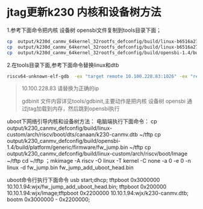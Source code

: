 # jtag更新k230 内核和设备树方法

1.参考下面命令把内核 设备树 opensbi文件复制到tools目录下面；

```bash
cp  output/k230d_canmv_64kernel_32rootfs_defconfig/build/linux-b6516a27c813582a837d73330f939beba3e019c7/arch/riscv/boot/Image  .
cp  output/k230d_canmv_64kernel_32rootfs_defconfig/build/linux-b6516a27c813582a837d73330f939beba3e019c7/arch/riscv/boot/dts/canaan/k230d-canmv.dtb  .
cp  output/k230d_canmv_64kernel_32rootfs_defconfig/build/opensbi-1.4/build/platform/generic/firmware/fw_dynamic.bin .
```

2.在tools目录下面,参考下面命令替换linux和dtb

```bash
riscv64-unknown-elf-gdb  -ex "target remote 10.100.228.83:1026" -ex "reset" -ex "reset"  -x  gdbinit
```

>10.100.228.83 请替换为正确的ip
>
>gdbinit 文件内容详见tools/gdbinit,主要动作是把内核 设备树 opensbi 通过jtag加载到内存，然后跳到opensbi执行



uboot下网络引导内核和设备树方法：
电脑端执行下面命令：
cp output/k230_canmv_defconfig/build/linux-custom/arch/riscv/boot/dts/canaan/k230-canmv.dtb  ~/tftp
cp output/k230_canmv_defconfig/build/opensbi-1.4/build/platform/generic/firmware/fw_jump.bin  ~/tftp
cp output/k230_canmv_defconfig/build/linux-custom/arch/riscv/boot/Image  ~/tftp
cd ~/tftp ；mkimage -A riscv -O linux -T kernel -C none -a 0 -e 0 -n linux -d fw_jump.bin  fw_jump_add_uboot_head.bin

uboot命令行执行下面命令
usb start;dhcp;
tftpboot 0x3000000 10.10.1.94:wjx/fw_jump_add_uboot_head.bin; tftpboot  0x200000 10.10.1.94:wjx/Image;tftpboot  0x2200000 10.10.1.94:wjx/k230-canmv.dtb;
bootm 0x3000000  - 0x2200000;
